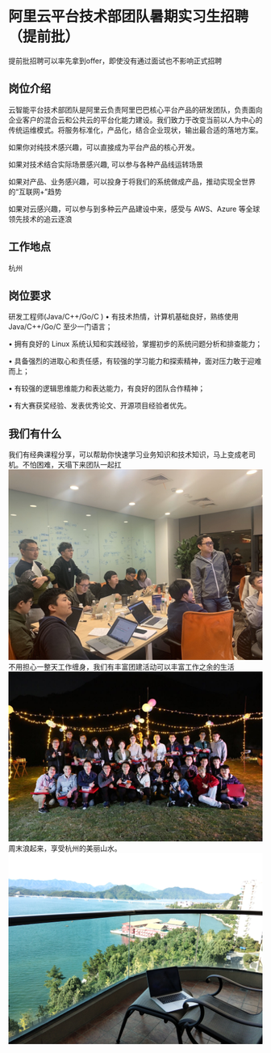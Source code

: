 # 阿里云平台技术部团队暑期实习生招聘（提前批）
提前批招聘可以率先拿到offer，即使没有通过面试也不影响正式招聘
## 岗位介绍
<p>云智能平台技术部团队是阿里云负责阿里巴巴核心平台产品的研发团队，负责面向企业客户的混合云和公共云的平台化能力建设。我们致力于改变当前以人为中心的传统运维模式。将服务标准化，产品化，结合企业现状，输出最合适的落地方案。</p>
<p>如果你对纯技术感兴趣，可以直接成为平台产品的核心开发。</p>
<p>如果对技术结合实际场景感兴趣, 可以参与各种产品线运转场景</p>
<p>如果对产品、业务感兴趣，可以投身于将我们的系统做成产品，推动实现全世界的“互联网+”趋势</p>
<p>如果对云感兴趣，可以参与到多种云产品建设中来，感受与 AWS、Azure 等全球领先技术的追云逐浪</p>

## 工作地点
杭州
## 岗位要求
研发工程师(Java/C++/Go/C )
• 有技术热情，计算机基础良好，熟练使用 Java/C++/Go/C 至少一门语言；</p>
• 拥有良好的 Linux 系统认知和实践经验，掌握初步的系统问题分析和排查能力；</p>
• 具备强烈的进取心和责任感，有较强的学习能力和探索精神，面对压力敢于迎难而上；</p>
• 有较强的逻辑思维能力和表达能力，有良好的团队合作精神；</p>
• 有大赛获奖经验、发表优秀论文、开源项目经验者优先。</p>

## 我们有什么
我们有经典课程分享，可以帮助你快速学习业务知识和技术知识，马上变成老司机。不怕困难，天塌下来团队一起扛
![Image text](https://github.com/0haha/We-Are-Alibaba/blob/master/757AA224-F8F3-40C9-89BB-7CC387B5BC6C.png)
不用担心一整天工作缠身，我们有丰富团建活动可以丰富工作之余的生活
![Image text](https://github.com/0haha/We-Are-Alibaba/blob/master/20183月底桐庐合影.jpg)
周末浪起来，享受杭州的美丽山水。
![Image text](https://github.com/0haha/We-Are-Alibaba/blob/master/IMG_20190921_154203.jpg)


